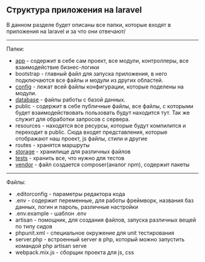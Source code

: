 ## Структура приложения на laravel

В данном разделе будет описаны все папки, которые входят в приложения на laravel и за что они отвечают/

---

Папки:

- [app][1] - содержит в себе сам проект, все модули, контроллеры, все взаимодействие бизнес-логики
- bootstrap - главный файл для запуска приложения, в него подключаются все файлы и модули из других областей.
- [config][3] - лежат всей файлы конфигурации, которые поделены на модули.
- [database][4] - файлы работы с базой данных.
- public - содержит в себе публичные файлы, все файлы, с которыми будет взаимодействовать пользовать будут находится тут. Так же служит для обработки запросов с сервера.
- resources - находятся все ресурсы, которые будут компилится и переходит в public. Cюда входят представления, которые отображают наш проект, js файлы, стили и другие
- routes - хранятся маршруты
- [storage][9] - хранилище для различных файлов
- [tests][10] - хранить все, что нужно для тестов
- [vendor][11] - файл создается composer(аналог npm), содержит пакеты

---

Файлы:

- .editorconfig - параметры редактора кода
- .env - содержит переменные, для работы фреймворк, названия баз данных, логин и пароль, различные настройки
- .env.example - шаблон .env
- artisan - помощник, для создания файлов, запуска различных вещей по типу сидов
- phpunit.xml - специальное окружение для unit тестирования
- server.php - встроенный server в php, который можно запустить командой php artisan serve
- webpack.mix.js - сборщик проекта для js, css

[1]: app/app.md
[3]: config/config.md
[4]: database/database.md
[9]: storage/storage.md
[10]: tests/tests.md
[11]: vendor/vendor.md
